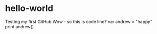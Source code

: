 # hello-world
Testing my first GitHub 
Wow - so this is code line?
var andrew = "happy"
print andrew()
